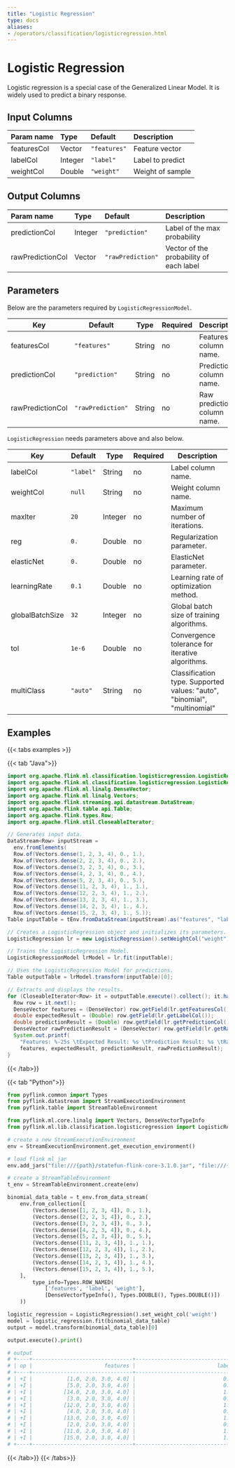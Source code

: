 ```yaml
---
title: "Logistic Regression"
type: docs
aliases:
- /operators/classification/logisticregression.html
---
```

<!--
Licensed to the Apache Software Foundation (ASF) under one
or more contributor license agreements.  See the NOTICE file
distributed with this work for additional information
regarding copyright ownership.  The ASF licenses this file
to you under the Apache License, Version 2.0 (the
"License"); you may not use this file except in compliance
with the License.  You may obtain a copy of the License at

  http://www.apache.org/licenses/LICENSE-2.0

Unless required by applicable law or agreed to in writing,
software distributed under the License is distributed on an
"AS IS" BASIS, WITHOUT WARRANTIES OR CONDITIONS OF ANY
KIND, either express or implied.  See the License for the
specific language governing permissions and limitations
under the License.
-->

# Logistic Regression

Logistic regression is a special case of the Generalized Linear Model. It is widely
used to predict a binary response. 

## Input Columns

| Param name  | Type    | Default      | Description      |
| :---------- | :------ | :----------- | :--------------- |
| featuresCol | Vector  | `"features"` | Feature vector   |
| labelCol    | Integer | `"label"`    | Label to predict |
| weightCol   | Double  | `"weight"`   | Weight of sample |

## Output Columns

| Param name       | Type    | Default           | Description                             |
| :--------------- | :------ | :---------------- | :-------------------------------------- |
| predictionCol    | Integer | `"prediction"`    | Label of the max probability            |
| rawPredictionCol | Vector  | `"rawPrediction"` | Vector of the probability of each label |

## Parameters

Below are the parameters required by `LogisticRegressionModel`.

| Key              | Default           | Type   | Required | Description                 |
| ---------------- | ----------------- | ------ | -------- | --------------------------- |
| featuresCol      | `"features"`      | String | no       | Features column name.       |
| predictionCol    | `"prediction"`    | String | no       | Prediction column name.     |
| rawPredictionCol | `"rawPrediction"` | String | no       | Raw prediction column name. |

`LogisticRegression` needs parameters above and also below.

| Key             | Default   | Type    | Required | Description                                                  |
| --------------- | --------- | ------- | -------- | ------------------------------------------------------------ |
| labelCol        | `"label"` | String  | no       | Label column name.                                           |
| weightCol       | `null`    | String  | no       | Weight column name.                                          |
| maxIter         | `20`      | Integer | no       | Maximum number of iterations.                                |
| reg             | `0.`      | Double  | no       | Regularization parameter.                                    |
| elasticNet      | `0.`      | Double  | no       | ElasticNet parameter.                                        |
| learningRate    | `0.1`     | Double  | no       | Learning rate of optimization method.                        |
| globalBatchSize | `32`      | Integer | no       | Global batch size of training algorithms.                    |
| tol             | `1e-6`    | Double  | no       | Convergence tolerance for iterative algorithms.              |
| multiClass      | `"auto"`  | String  | no       | Classification type. Supported values: "auto", "binomial", "multinomial" |

## Examples
{{< tabs examples >}}

{{< tab "Java">}}
```java
import org.apache.flink.ml.classification.logisticregression.LogisticRegression;
import org.apache.flink.ml.classification.logisticregression.LogisticRegressionModel;
import org.apache.flink.ml.linalg.DenseVector;
import org.apache.flink.ml.linalg.Vectors;
import org.apache.flink.streaming.api.datastream.DataStream;
import org.apache.flink.table.api.Table;
import org.apache.flink.types.Row;
import org.apache.flink.util.CloseableIterator;

// Generates input data.
DataStream<Row> inputStream =
  env.fromElements(
  Row.of(Vectors.dense(1, 2, 3, 4), 0., 1.),
  Row.of(Vectors.dense(2, 2, 3, 4), 0., 2.),
  Row.of(Vectors.dense(3, 2, 3, 4), 0., 3.),
  Row.of(Vectors.dense(4, 2, 3, 4), 0., 4.),
  Row.of(Vectors.dense(5, 2, 3, 4), 0., 5.),
  Row.of(Vectors.dense(11, 2, 3, 4), 1., 1.),
  Row.of(Vectors.dense(12, 2, 3, 4), 1., 2.),
  Row.of(Vectors.dense(13, 2, 3, 4), 1., 3.),
  Row.of(Vectors.dense(14, 2, 3, 4), 1., 4.),
  Row.of(Vectors.dense(15, 2, 3, 4), 1., 5.));
Table inputTable = tEnv.fromDataStream(inputStream).as("features", "label", "weight");

// Creates a LogisticRegression object and initializes its parameters.
LogisticRegression lr = new LogisticRegression().setWeightCol("weight");

// Trains the LogisticRegression Model.
LogisticRegressionModel lrModel = lr.fit(inputTable);

// Uses the LogisticRegression Model for predictions.
Table outputTable = lrModel.transform(inputTable)[0];

// Extracts and displays the results.
for (CloseableIterator<Row> it = outputTable.execute().collect(); it.hasNext(); ) {
  Row row = it.next();
  DenseVector features = (DenseVector) row.getField(lr.getFeaturesCol());
  double expectedResult = (Double) row.getField(lr.getLabelCol());
  double predictionResult = (Double) row.getField(lr.getPredictionCol());
  DenseVector rawPredictionResult = (DenseVector) row.getField(lr.getRawPredictionCol());
  System.out.printf(
    "Features: %-25s \tExpected Result: %s \tPrediction Result: %s \tRaw Prediction Result: %s\n",
    features, expectedResult, predictionResult, rawPredictionResult);
}
```
{{< /tab>}}

{{< tab "Python">}}
```python
from pyflink.common import Types
from pyflink.datastream import StreamExecutionEnvironment
from pyflink.table import StreamTableEnvironment

from pyflink.ml.core.linalg import Vectors, DenseVectorTypeInfo
from pyflink.ml.lib.classification.logisticregression import LogisticRegression

# create a new StreamExecutionEnvironment
env = StreamExecutionEnvironment.get_execution_environment()

# load flink ml jar
env.add_jars("file:///{path}/statefun-flink-core-3.1.0.jar", "file:///{path}/flink-ml-uber-{version}.jar")

# create a StreamTableEnvironment
t_env = StreamTableEnvironment.create(env)

binomial_data_table = t_env.from_data_stream(
    env.from_collection([
        (Vectors.dense([1, 2, 3, 4]), 0., 1.),
        (Vectors.dense([2, 2, 3, 4]), 0., 2.),
        (Vectors.dense([3, 2, 3, 4]), 0., 3.),
        (Vectors.dense([4, 2, 3, 4]), 0., 4.),
        (Vectors.dense([5, 2, 3, 4]), 0., 5.),
        (Vectors.dense([11, 2, 3, 4]), 1., 1.),
        (Vectors.dense([12, 2, 3, 4]), 1., 2.),
        (Vectors.dense([13, 2, 3, 4]), 1., 3.),
        (Vectors.dense([14, 2, 3, 4]), 1., 4.),
        (Vectors.dense([15, 2, 3, 4]), 1., 5.),
    ],
        type_info=Types.ROW_NAMED(
            ['features', 'label', 'weight'],
            [DenseVectorTypeInfo(), Types.DOUBLE(), Types.DOUBLE()])
    ))

logistic_regression = LogisticRegression().set_weight_col('weight')
model = logistic_regression.fit(binomial_data_table)
output = model.transform(binomial_data_table)[0]

output.execute().print()

# output
# +----+--------------------------------+--------------------------------+--------------------------------+--------------------------------+--------------------------------+
# | op |                       features |                          label |                         weight |                     prediction |                  rawPrediction |
# +----+--------------------------------+--------------------------------+--------------------------------+--------------------------------+--------------------------------+
# | +I |           [1.0, 2.0, 3.0, 4.0] |                            0.0 |                            1.0 |                            0.0 | [0.9731815427669942, 0.0268... |
# | +I |           [5.0, 2.0, 3.0, 4.0] |                            0.0 |                            5.0 |                            0.0 | [0.8158018538556746, 0.1841... |
# | +I |          [14.0, 2.0, 3.0, 4.0] |                            1.0 |                            4.0 |                            1.0 | [0.03753179912156068, 0.962... |
# | +I |           [3.0, 2.0, 3.0, 4.0] |                            0.0 |                            3.0 |                            0.0 | [0.926886620226911, 0.07311... |
# | +I |          [12.0, 2.0, 3.0, 4.0] |                            1.0 |                            2.0 |                            1.0 | [0.10041228069167174, 0.899... |
# | +I |           [4.0, 2.0, 3.0, 4.0] |                            0.0 |                            4.0 |                            0.0 | [0.8822580948141717, 0.1177... |
# | +I |          [13.0, 2.0, 3.0, 4.0] |                            1.0 |                            3.0 |                            1.0 | [0.061891528893188164, 0.93... |
# | +I |           [2.0, 2.0, 3.0, 4.0] |                            0.0 |                            2.0 |                            0.0 | [0.9554533965544176, 0.0445... |
# | +I |          [11.0, 2.0, 3.0, 4.0] |                            1.0 |                            1.0 |                            1.0 | [0.15884837044317868, 0.841... |
# | +I |          [15.0, 2.0, 3.0, 4.0] |                            1.0 |                            5.0 |                            1.0 | [0.022529496926532833, 0.97... |
# +----+--------------------------------+--------------------------------+--------------------------------+--------------------------------+--------------------------------+
```
{{< /tab>}}
{{< /tabs>}}
